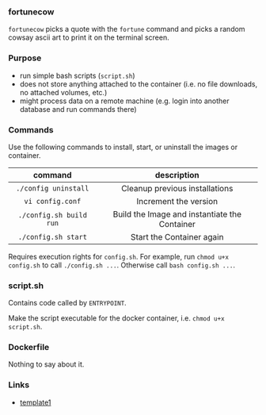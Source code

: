 
### fortunecow
`fortunecow` picks a quote with the `fortune` command and picks a random cowsay ascii art to print it on the terminal screen.

### Purpose
* run simple bash scripts (`script.sh`)
* does not store anything attached to the container (i.e. no file downloads, no attached volumes, etc.)
* might process data on a remote machine (e.g. login into another database and run commands there)

### Commands
Use the following commands to install, start, or uninstall the images or container.

| command | description |
|:-------:|:-----------:|
| `./config uninstall` | Cleanup previous installations |
| `vi config.conf` | Increment the version |
| `./config.sh build run` | Build the Image and instantiate the Container |
| `./config.sh start` | Start the Container again |

Requires execution rights for `config.sh`.
For example, run `chmod u+x config.sh` to call `./config.sh ...`.
Otherwise call `bash config.sh ...`.


### script.sh
Contains code called by `ENTRYPOINT`.

Make the script executable for the docker container,
i.e. `chmod u+x script.sh`.

### Dockerfile
Nothing to say about it.


### Links
* [template1](https://github.com/ulf1/waalfisk/tree/master/template1)